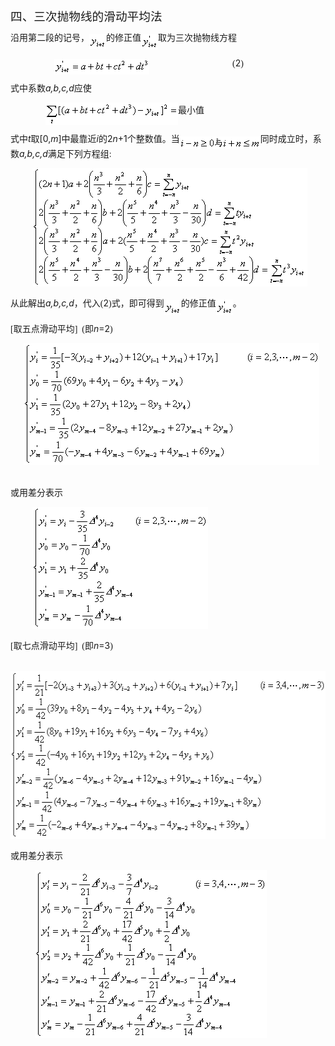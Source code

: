 <div class=Section1>
<p class=MsoNormal style='layout-grid-mode:char'><span lang=ZH-CN
style='font-size:14.0pt;font-family:宋体_GB2312'>四、三次抛物线的滑动平均法</span></p>
<p class=MsoNormal style='line-height:12.0pt;layout-grid-mode:char'><span
lang=ZH-CN style='font-family:宋体_GB2312'>沿用第二段的记号，</span><sub><span lang=EN-US
style='font-family:宋体_GB2312'><img width=27 height=24
src="res/17e9d95da129bdd93c34fb6cc6aaaa52_5900_files/image002.gif"
u1:shapes="_x0000_i1025" align=absmiddle></span></sub><span lang=ZH-CN
style='font-family:宋体_GB2312'>的修正值</span><sub><span lang=EN-US
style='font-family:宋体_GB2312'><img width=27 height=25
src="res/17e9d95da129bdd93c34fb6cc6aaaa52_5900_files/image004.gif"
u1:shapes="_x0000_i1026" align=absmiddle></span></sub><span lang=ZH-CN
style='font-family:宋体_GB2312'>取为三次抛物线方程</span></p>
<p class=MsoNormal style='line-height:12.0pt;layout-grid-mode:char'><span
lang=EN-US style='font-family:宋体_GB2312'>&nbsp;&nbsp;&nbsp;&nbsp;&nbsp;&nbsp;&nbsp;&nbsp;&nbsp;&nbsp;&nbsp;&nbsp;&nbsp;&nbsp;&nbsp;&nbsp;&nbsp;&nbsp;&nbsp;
<sub><img width=152 height=25
src="res/17e9d95da129bdd93c34fb6cc6aaaa52_5900_files/image006.gif"
u1:shapes="_x0000_i1027" align=absmiddle></sub>&nbsp;&nbsp;&nbsp;&nbsp;&nbsp;&nbsp;&nbsp;&nbsp;&nbsp;&nbsp;&nbsp;&nbsp;&nbsp;&nbsp;&nbsp;&nbsp;&nbsp;&nbsp;&nbsp;&nbsp;&nbsp;&nbsp;&nbsp;&nbsp;&nbsp;&nbsp;&nbsp;&nbsp;&nbsp;&nbsp;&nbsp;&nbsp;&nbsp;&nbsp;&nbsp;&nbsp;&nbsp;&nbsp;(</span><span
lang=EN-US>2</span><span lang=EN-US style='font-family:宋体_GB2312'>)</span></p>
<p class=MsoNormal style='line-height:12.0pt;layout-grid-mode:char'><span
lang=ZH-CN style='font-family:宋体_GB2312'>式中系数</span><i><span lang=EN-US>a,b,c,d</span></i><span
lang=ZH-CN style='font-family:宋体_GB2312'>应使</span></p>
<p class=MsoNormal style='line-height:12.0pt;layout-grid-mode:char'><span
lang=EN-US style='font-family:宋体_GB2312'>&nbsp;&nbsp;&nbsp;&nbsp;&nbsp;&nbsp;&nbsp;&nbsp;&nbsp;&nbsp;&nbsp;&nbsp;&nbsp;&nbsp;&nbsp;
<sub><img width=212 height=36
src="res/17e9d95da129bdd93c34fb6cc6aaaa52_5900_files/image008.gif"
u1:shapes="_x0000_i1028" align=absmiddle></sub></span><span lang=ZH-CN
style='font-family:宋体_GB2312'>最小值</span></p>
<p class=MsoNormal style='line-height:12.0pt;layout-grid-mode:char'><span
lang=ZH-CN style='font-family:宋体_GB2312'>式中</span><i><span lang=EN-US>t</span></i><span
lang=ZH-CN style='font-family:宋体_GB2312'>取</span><span lang=EN-US>[0,<i>m</i>]</span><span
lang=ZH-CN style='font-family:宋体_GB2312'>中最靠近</span><i><span lang=EN-US>i</span></i><span
lang=ZH-CN style='font-family:宋体_GB2312'>的</span><span lang=EN-US>2<i>n</i>+1</span><span
lang=ZH-CN style='font-family:宋体_GB2312'>个整数值。当</span><sub><span lang=EN-US
style='font-family:宋体_GB2312'><img width=129 height=20
src="res/17e9d95da129bdd93c34fb6cc6aaaa52_5900_files/image010.gif"
u1:shapes="_x0000_i1029" align=absmiddle></span></sub><span lang=ZH-CN
style='font-family:宋体_GB2312'>同时成立时，系数</span><i><span lang=EN-US>a,b,c,d</span></i><span
lang=ZH-CN style='font-family:宋体_GB2312'>满足下列方程组</span><span lang=EN-US
style='font-family:宋体_GB2312'>:</span></p>
<p class=MsoNormal style='line-height:12.0pt;layout-grid-mode:char'><span
lang=EN-US style='font-family:宋体_GB2312'>&nbsp;&nbsp;&nbsp;&nbsp;&nbsp;&nbsp;&nbsp;&nbsp;&nbsp;
<sub><img width=440 height=189
src="res/17e9d95da129bdd93c34fb6cc6aaaa52_5900_files/image012.gif"
u1:shapes="_x0000_i1030"></sub></span></p>
<p class=MsoNormal style='line-height:12.0pt;layout-grid-mode:char'><span
lang=ZH-CN style='font-family:宋体_GB2312'>从此解出</span><i><span lang=EN-US>a,b,c,d</span></i><span
lang=ZH-CN style='font-family:宋体_GB2312'>，代入</span><span lang=EN-US
style='font-family:宋体_GB2312'>(</span><span lang=EN-US>2</span><span
lang=EN-US style='font-family:宋体_GB2312'>)</span><span lang=ZH-CN
style='font-family:宋体_GB2312'>式，即可得到</span><sub><span lang=EN-US
style='font-family:宋体_GB2312'><img width=27 height=24
src="res/17e9d95da129bdd93c34fb6cc6aaaa52_5900_files/image014.gif"
u1:shapes="_x0000_i1041" align=absmiddle></span></sub><span lang=ZH-CN
style='font-family:宋体_GB2312'>的修正值</span><sub><span lang=EN-US
style='font-family:宋体_GB2312'><img width=27 height=25
src="res/17e9d95da129bdd93c34fb6cc6aaaa52_5900_files/image016.gif"
u1:shapes="_x0000_i1042" align=absmiddle></span></sub><span lang=ZH-CN
style='font-family:宋体_GB2312'>。</span></p>
<p class=MsoNormal style='line-height:12.0pt;layout-grid-mode:char'><span
lang=EN-US style='font-family:宋体_GB2312'>[</span><span lang=ZH-CN
style='font-family:宋体_GB2312'>取五点滑动平均</span><span lang=EN-US style='font-family:
宋体_GB2312'>]&nbsp; (</span><span lang=ZH-CN style='font-family:宋体_GB2312'>即</span><i><span
lang=EN-US>n</span></i><span lang=EN-US>=2</span><span lang=EN-US
style='font-family:宋体_GB2312'>)</span></p>
<p class=MsoNormal style='line-height:12.0pt;layout-grid-mode:char'><span
lang=EN-US style='font-family:宋体_GB2312'>&nbsp;&nbsp;&nbsp;&nbsp;&nbsp; <sub><img
width=473 height=195 src="res/17e9d95da129bdd93c34fb6cc6aaaa52_5900_files/image018.gif"
u1:shapes="_x0000_i1043"></sub>&nbsp;&nbsp;&nbsp;</span></p>
<p class=MsoNormal style='line-height:12.0pt;layout-grid-mode:char'><span
lang=ZH-CN style='font-family:宋体_GB2312'>或用差分表示</span></p>
<p class=MsoNormal style='line-height:12.0pt;layout-grid-mode:char'><span
lang=EN-US style='font-family:宋体_GB2312'>&nbsp;&nbsp;&nbsp;&nbsp;&nbsp;&nbsp;&nbsp;&nbsp;&nbsp;
<sub><img width=281 height=195
src="res/17e9d95da129bdd93c34fb6cc6aaaa52_5900_files/image020.gif"
u1:shapes="_x0000_i1044"></sub>&nbsp;&nbsp;&nbsp;&nbsp;&nbsp;&nbsp;&nbsp;&nbsp;&nbsp;&nbsp;&nbsp;</span></p>
<p class=MsoNormal style='line-height:12.0pt;layout-grid-mode:char'><span
lang=EN-US style='font-family:宋体_GB2312'>[</span><span lang=ZH-CN
style='font-family:宋体_GB2312'>取七点滑动平均</span><span lang=EN-US style='font-family:
宋体_GB2312'>]&nbsp; (</span><span lang=ZH-CN style='font-family:宋体_GB2312'>即</span><i><span
lang=EN-US>n</span></i><span lang=EN-US>=3</span><span lang=EN-US
style='font-family:宋体_GB2312'>)</span></p>
<p class=MsoNormal style='line-height:12.0pt;layout-grid-mode:char'><span
lang=EN-US style='font-family:宋体_GB2312'>&nbsp;&nbsp;&nbsp;&nbsp;&nbsp;&nbsp; <sub><img
width=551 height=269 src="res/17e9d95da129bdd93c34fb6cc6aaaa52_5900_files/image022.gif"
u1:shapes="_x0000_i1045"></sub></span></p>
<p class=MsoNormal style='line-height:12.0pt;layout-grid-mode:char'><span
lang=ZH-CN style='font-family:宋体_GB2312'>或用差分表示</span></p>
<p class=MsoNormal style='line-height:12.0pt;layout-grid-mode:char'><span
lang=EN-US style='font-family:宋体_GB2312'>&nbsp;&nbsp;&nbsp;&nbsp;&nbsp;&nbsp;&nbsp;&nbsp;&nbsp;&nbsp;
<sub><img width=371 height=269
src="res/17e9d95da129bdd93c34fb6cc6aaaa52_5900_files/image024.gif"
u1:shapes="_x0000_i1046"></sub>&nbsp;&nbsp;&nbsp;&nbsp;</span></p>
</div>